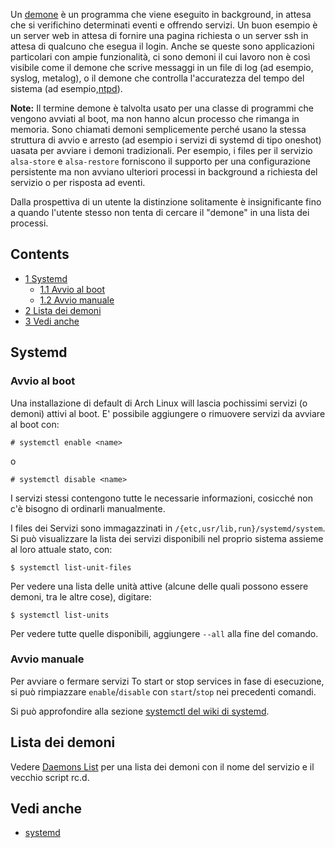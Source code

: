 Un [demone](https://it.wikipedia.org/wiki/Demone_(informatica)) è un programma che viene eseguito in background, in attesa che si verifichino determinati eventi e offrendo servizi. Un buon esempio è un server web in attesa di fornire una pagina richiesta o un server ssh in attesa di qualcuno che esegua il login. Anche se queste sono applicazioni particolari con ampie funzionalità, ci sono demoni il cui lavoro non è così visibile come il demone che scrive messaggi in un file di log (ad esempio, syslog, metalog), o il demone che controlla l'accuratezza del tempo del sistema (ad esempio,[ntpd](/index.php/Network_Time_Protocol_daemon_(Italiano) "Network Time Protocol daemon (Italiano)")).

**Note:** Il termine demone è talvolta usato per una classe di programmi che vengono avviati al boot, ma non hanno alcun processo che rimanga in memoria. Sono chiamati demoni semplicemente perché usano la stessa struttura di avvio e arresto (ad esempio i servizi di systemd di tipo oneshot) uasata per avviare i demoni tradizionali. Per esempio, i files per il servizio `alsa-store` e `alsa-restore` forniscono il supporto per una configurazione persistente ma non avviano ulteriori processi in background a richiesta del servizio o per risposta ad eventi.

Dalla prospettiva di un utente la distinzione solitamente è insignificante fino a quando l'utente stesso non tenta di cercare il "demone" in una lista dei processi.

## Contents

*   [1 Systemd](#Systemd)
    *   [1.1 Avvio al boot](#Avvio_al_boot)
    *   [1.2 Avvio manuale](#Avvio_manuale)
*   [2 Lista dei demoni](#Lista_dei_demoni)
*   [3 Vedi anche](#Vedi_anche)

## Systemd

### Avvio al boot

Una installazione di default di Arch Linux will lascia pochissimi servizi (o demoni) attivi al boot. E' possibile aggiungere o rimuovere servizi da avviare al boot con:

```
# systemctl enable <name>

```

o

```
# systemctl disable <name>

```

I servizi stessi contengono tutte le necessarie informazioni, cosicché non c'è bisogno di ordinarli manualmente.

I files dei Servizi sono immagazzinati in `/{etc,usr/lib,run}/systemd/system`. Si può visualizzare la lista dei servizi disponibili nel proprio sistema assieme al loro attuale stato, con:

```
$ systemctl list-unit-files

```

Per vedere una lista delle unità attive (alcune delle quali possono essere demoni, tra le altre cose), digitare:

```
$ systemctl list-units

```

Per vedere tutte quelle disponibili, aggiungere `--all` alla fine del comando.

### Avvio manuale

Per avviare o fermare servizi To start or stop services in fase di esecuzione, si può rimpiazzare `enable`/`disable` con `start`/`stop` nei precedenti comandi.

Si può approfondire alla sezione [systemctl del wiki di systemd](/index.php/Systemd_(Italiano)#Uso_base_di_systemctl "Systemd (Italiano)").

## Lista dei demoni

Vedere [Daemons List](/index.php/Daemons_List "Daemons List") per una lista dei demoni con il nome del servizio e il vecchio script rc.d.

## Vedi anche

*   [systemd](/index.php/Systemd_(Italiano) "Systemd (Italiano)")